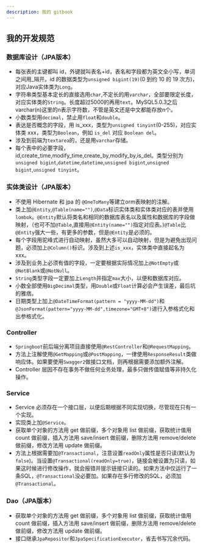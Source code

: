 ```yaml
---
description: 我的 gitbook
---
```


## 我的开发规范
### 数据库设计（JPA版本）
- 每张表的主键都叫 id，外键就叫表名+id，表名和字段都为英文全小写，单词之间用_隔开。id 的数据类型为`unsigned bigint(19)`(0 到约 10 的 19 次方)，对应Java实体类为`Long`。
- 字符串类型基本定长的直接选用`char`,不定长的用`varchar`，全部要限定长度，对应实体类的`String`。长度超过5000的再用`text`。MySQL5.0.3之后varchar(n)这里的n表示字符数，不管是英文还是中文都能存放n个。
- 小数类型用`decimal`，禁止用`float`和`double`。
- 表达是否概念的字段，用 is_xxx，类型为`unsigned tinyint`(0-255)，对应实体类 xxx，类型为`Boolean`，例如 `is_del` 对应 `Boolean del`。
- 涉及到前端为`textarea`的，还是用`varchar`存储。
- 每个表中的必要字段，id,create_time,modify_time,create_by,modify_by,is_del。类型分别为`unsigned bigint`,`datetime`,`datetime`,`unsigned bigint`,`unsigned bigint`,`unsigned tinyint`。

### 实体类设计（JPA版本）
- 不使用 Hibernate 和 jpa 的 `@OneToMany`等建立orm表映射的注解。  
- 类上加`@Entity`,`@Table(name="")`,`@Data`标识实体类和实体类对应的表并使用`lombok`。`@Entity`默认将类名和相同的数据库表名以及属性和数据库的字段做映射，（也可不加`@Table`,直接用`@Entity(name="")`指定对应表。)`@Table`比`@Entity`强大一些，有更多的参数，但是`@Entity`是必须的。
- 每个字段用驼峰式进行自动映射，虽然大多可以自动映射，但是为避免出现问题，必须加上`@Column()`标识。涉及到上述`is_xxx`，实体类中直接起名为 xxx。
- 涉及到业务上必须有值的字段，一定要根据实际情况加上`@NotEmpty`或`@NotBlank`或`@NotNull`。
- `String`类型字段一定要加上`Length`并指定`max`大小，以便和数据库对应。
- 小数全部使用`BigDecimal`类型，用`Double`或`Float`计算必会产生误差，最后坑的雅痞。
- 日期类型上加上`@DateTimeFormat(pattern = "yyyy-MM-dd")`和`@JsonFormat(pattern="yyyy-MM-dd",timezone="GMT+8")`进行入参格式化和出参格式化。


### Controller 
- `Springboot`前后端分离项目直接使用`@RestController`和`@RequestMapping`。
- 方法上注解使用`@GetMapping`或`@PostMapping`，一律使用`ResponseResult`类做响应体。如果要使用`Swagger2`做接口文档，则再根据需要添加额外注解。
- Controller 层因不存在事务不做任何业务处理，最多只做传值赋值等非持久化操作。

### Service
- Service 必须存在一个接口层，以便后期根据不同实现切换，尽管现在只有一个实现。
- 实现类上加`@Service`。
- 获取单个对象的方法用 get 做前缀，多个对象用 list 做前缀，获取统计值用 count 做前缀，插入方法用 save/insert 做前缀，删除方法用 remove/delete 做前缀，修改方法用 update 做前缀。
- 方法上根据需要加`@Transactional`，注意设置`readOnly`属性是否只读(默认为`false`)。当设置`@Transactional(readOnly=true)`，链接会被设置为只读，如果这时候进行修改操作，就会报错并提示链接只读的。如果方法中仅运行了一条SQL，`@Transactional`没必要加。如果存在多行修改的SQL，必须加`@Transactional`。

### Dao（JPA版本）
- 获取单个对象的方法用 get 做前缀，多个对象用 list 做前缀，获取统计值用 count 做前缀，插入方法用 save/insert 做前缀，删除方法用 remove/delete 做前缀，修改方法用 update 做前缀。
- 接口继承`JpaRepositor`和`JpaSpecificationExecutor`，省去书写冗余代码。


